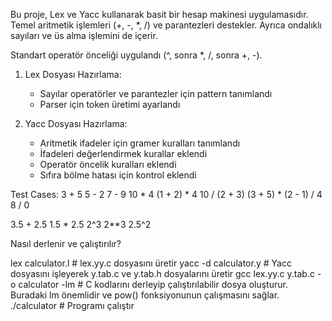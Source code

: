 Bu proje, Lex ve Yacc kullanarak basit bir hesap makinesi uygulamasıdır. Temel aritmetik işlemleri (+, -, *, /) ve parantezleri destekler. Ayrıca ondalıklı sayıları ve üs alma işlemini de içerir.

Standart operatör önceliği uygulandı (^, sonra *, /, sonra +, -).

1. Lex Dosyası Hazırlama:
   - Sayılar operatörler ve parantezler için pattern tanımlandı
   - Parser için token üretimi ayarlandı

2. Yacc Dosyası Hazırlama:
   - Aritmetik ifadeler için gramer kuralları tanımlandı
   - İfadeleri değerlendirmek kurallar eklendi
   - Operatör öncelik kuralları eklendi
   - Sıfıra bölme hatası için kontrol eklendi

Test Cases:
3 + 5
5 - 2
7 - 9
10 * 4
(1 + 2) * 4
10 / (2 + 3)
(3 + 5) * (2 - 1) / 4
8 / 0

3.5 + 2.5
1.5 * 2.5
2^3
2**3
2.5^2

Nasıl derlenir ve çalıştırılır?

lex calculator.l        # lex.yy.c dosyasını üretir
yacc -d calculator.y    # Yacc dosyasını işleyerek y.tab.c ve y.tab.h dosyalarını üretir
gcc lex.yy.c y.tab.c -o calculator -lm #  C kodlarını derleyip çalıştırılabilir dosya oluşturur. Buradaki lm önemlidir ve pow() fonksiyonunun çalışmasını sağlar.
./calculator            # Programı çalıştır
